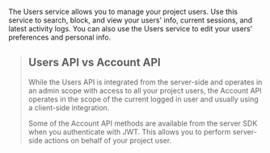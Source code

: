 The Users service allows you to manage your project users. Use this service to search, block, and view your users' info, current sessions, and latest activity logs. You can also use the Users service to edit your users' preferences and personal info.

> ## Users API vs Account API
> While the Users API is integrated from the server-side and operates in an admin scope with access to all your project users, the Account API operates in the scope of the current logged in user and usually using a client-side integration.
> 
> Some of the Account API methods are available from the server SDK when you authenticate with JWT. This allows you to perform server-side actions on behalf of your project user.
